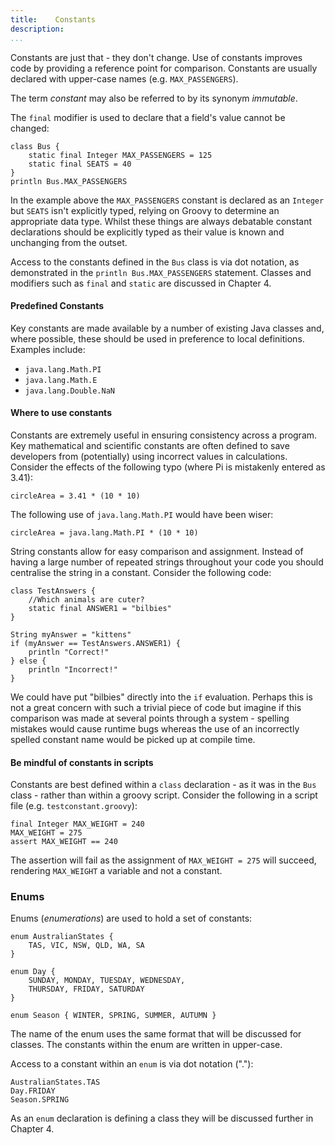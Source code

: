 ```yaml
---
title:    Constants
description:   
...
```

Constants are just that - they don't change. Use of constants improves code by providing a reference point for comparison. Constants are usually declared with upper-case names (e.g. `MAX_PASSENGERS`). 

The term _constant_ may also be referred to by its synonym _immutable_.  

The `final` modifier is used to declare that a field's value cannot be changed:

    class Bus {
	    static final Integer MAX_PASSENGERS = 125
	    static final SEATS = 40
    }
    println Bus.MAX_PASSENGERS

In the example above the `MAX_PASSENGERS` constant is declared as an `Integer` but `SEATS` isn't explicitly typed, relying on Groovy to determine an appropriate data type. Whilst these things are always debatable constant declarations should be explicitly typed as their value is known and unchanging from the outset.

Access to the constants defined in the `Bus` class is via dot notation, as demonstrated in the `println Bus.MAX_PASSENGERS` statement. Classes and modifiers such as `final` and `static` are discussed in Chapter 4. 

#### Predefined Constants
Key constants are made available by a number of existing Java classes and, where possible, these should be used in preference to local definitions. Examples include:

 - `java.lang.Math.PI`
 - `java.lang.Math.E`
 - `java.lang.Double.NaN`

#### Where to use constants
Constants are extremely useful in ensuring consistency across a program. Key mathematical and scientific constants are often defined to save developers from (potentially) using incorrect values in calculations. Consider the effects of the following typo (where Pi is mistakenly entered as 3.41):
    
    circleArea = 3.41 * (10 * 10)
    
The following use of `java.lang.Math.PI` would have been wiser:

    circleArea = java.lang.Math.PI * (10 * 10)

String constants allow for easy comparison and assignment. Instead of having a large number of repeated strings throughout your code you should centralise the string in a constant. Consider the following code:

    class TestAnswers {
    	//Which animals are cuter?
    	static final ANSWER1 = "bilbies"
    }
    
    String myAnswer = "kittens"
    if (myAnswer == TestAnswers.ANSWER1) {
    	println "Correct!"
    } else {
    	println "Incorrect!"
    }

We could have put "bilbies" directly into the `if` evaluation. Perhaps this is not a great concern with such a trivial piece of code but imagine if this comparison was made at several points through a system - spelling mistakes would cause runtime bugs whereas the use of an incorrectly spelled constant name would be picked up at compile time.

#### Be mindful of constants in scripts 
Constants are best defined within a `class` declaration - as it was in the `Bus` class - rather than within a groovy script. Consider the following in a script file (e.g. `testconstant.groovy`):

    final Integer MAX_WEIGHT = 240
    MAX_WEIGHT = 275
    assert MAX_WEIGHT == 240

The assertion will fail as the assignment of `MAX_WEIGHT = 275` will succeed, rendering `MAX_WEIGHT` a variable and not a constant.

### Enums
Enums (_enumerations_) are used to hold a set of constants:

    enum AustralianStates {
	    TAS, VIC, NSW, QLD, WA, SA
    }
    
    enum Day {
        SUNDAY, MONDAY, TUESDAY, WEDNESDAY,
        THURSDAY, FRIDAY, SATURDAY
    }
    
    enum Season { WINTER, SPRING, SUMMER, AUTUMN }
    
The name of the enum uses the same format that will be discussed for classes. The constants within the enum are written in upper-case.

Access to a constant within an `enum` is via dot notation ("."):

    AustralianStates.TAS
    Day.FRIDAY
    Season.SPRING

As an `enum` declaration is defining a class they will be discussed further in Chapter 4.
    
